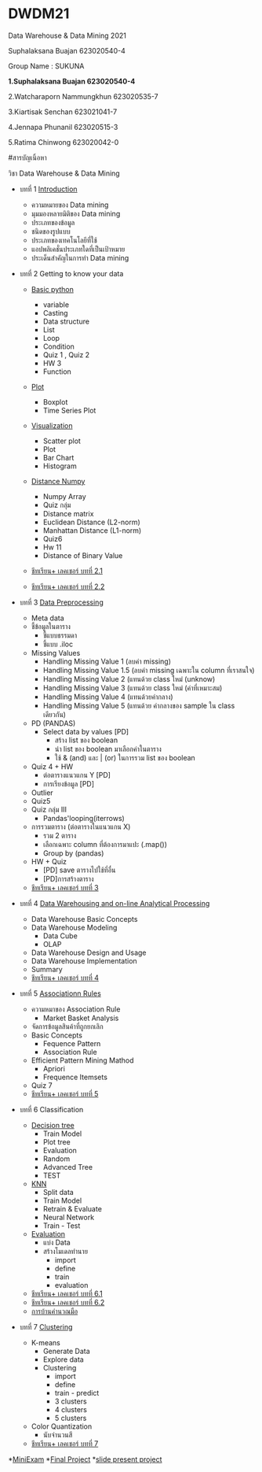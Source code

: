 # DWDM21
Data Warehouse &amp; Data Mining 2021

Suphalaksana Buajan  623020540-4

Group Name : SUKUNA 

**1.Suphalaksana Buajan  623020540-4**

2.Watcharaporn Nammungkhun 623020535-7

3.Kiartisak Senchan    623021041-7

4.Jennapa Phunanil  623020515-3

5.Ratima Chinwong 623020042-0

#สารบัญเนิ้อหา

วิชา Data Warehouse & Data Mining 

* บทที่ 1 [Introduction](https://github.com/suphalaksana/DWDM21/blob/main/Chapter-1.pdf)
 
     * ความหมายของ Data mining
     * มุมมองหลายมิติของ Data mining
     * ประเภทของข้อมูล
     * ชนิดของรูปแบบ
     * ประเภทของเทคโนโลยีที่ใช้
     * แอปพลิเคชั่นประเภทใดที่เป็นเป้าหมาย
     * ประเด็นสำคัญในการทำ Data mining
   
* บทที่ 2 Getting to know your data
   * [Basic python](https://github.com/suphalaksana/DWDM21/blob/main/Data101_(Chapter2).ipynb)
     * variable 
     * Casting
     * Data structure
     * List
     * Loop
     * Condition
     * Quiz 1 , Quiz 2
     * HW 3
     * Function
    
   * [Plot](https://github.com/suphalaksana/DWDM21/blob/main/Data102_(Chapter2).ipynb)
     * Boxplot
     * Time Series Plot
   * [Visualization](https://github.com/suphalaksana/DWDM21/blob/main/Data_Visualization.ipynb)
     * Scatter plot
     * Plot
     * Bar Chart 
     * Histogram
   * [Distance Numpy](https://github.com/suphalaksana/DWDM21/blob/main/Distance_Numpy.ipynb)
     * Numpy Array
     * Quiz กลุ่ม
     * Distance matrix
     * Euclidean Distance (L2-norm)
     * Manhattan Distance (L1-norm)
     * Quiz6
     * Hw 11
     * Distance of Binary Value
   * [ชีทเรียน+ เลคเชอร์ บทที่ 2.1](https://github.com/suphalaksana/DWDM21/blob/main/Chapter%202%E0%B9%80%E0%B8%9E%E0%B8%B4%E0%B9%88%E0%B8%A1.pdf)
   * [ชีทเรียน+ เลคเชอร์ บทที่ 2.2](https://github.com/suphalaksana/DWDM21/blob/main/Chapter%202%E0%B9%80%E0%B8%9E%E0%B8%B4%E0%B9%88%E0%B8%A1.pdf)
 * บทที่ 3 [Data Preprocessing](https://github.com/suphalaksana/DWDM21/blob/main/Data_Preprocessing_(Chapter_3).ipynb)
   * Meta data
   * ชี้ข้อมูลในตาราง
     * ชี้แบบธรรมดา
     * ชี้แบบ .iloc
   * Missing Values
     * Handling Missing Value 1 (ลบค่า missing)
     * Handling Missing Value 1.5 (ลบค่า missing เฉพาะใน column ที่เราสนใจ)
     * Handling Missing Value 2 (แทนด้วย class ใหม่ (unknow)
     * Handling Missing Value 3 (แทนด้วย class ใหม่ (ค่าที่เหมาะสม)
     * Handling Missing Value 4 (แทนด้วยค่ากลาง)
     * Handling Missing Value 5 (แทนด้วย ค่ากลางของ sample ใน class เดียวกัน)
   * PD (PANDAS)  
     * Select data by values [PD]
       * สร้าง list ของ boolean
       * นำ list ของ boolean มาเลือกค่าในตาราง
       * ใช้ & (and) และ | (or) ในการรวม list ของ boolean
   * Quiz 4 + HW
     * ต่อตารางแนวแกน Y [PD]
     * การเรียงข้อมูล [PD]
   * Outlier
   * Quiz5
   * Quiz กลุ่ม III
     * Pandas'looping(iterrows)
   * การรวมตาราง (ต่อตารางในแนวแกน X)
     * รวม 2 ตาราง
     * เลือกเฉพาะ column ที่ต้องการมาแปะ (.map())
     * Group by (pandas)
   * HW + Quiz
     * [PD] save ตารางไปใช้ที่อื่น
     * [PD]การสร้างตาราง
   * [ชีทเรียน+ เลคเชอร์ บทที่ 3](https://github.com/suphalaksana/DWDM21/blob/main/Chapter%203---.pdf) 
 * บทที่ 4 [Data Warehousing and on-line Analytical Processing](https://github.com/suphalaksana/DWDM21/blob/main/Chapter%204.pdf)
   * Data Warehouse Basic Concepts
   * Data Warehouse Modeling
     * Data Cube
     * OLAP
   * Data Warehouse Design and Usage
   * Data Warehouse Implementation
   * Summary
   * [ชีทเรียน+ เลคเชอร์ บทที่ 4](https://github.com/suphalaksana/DWDM21/blob/main/Chapter%204.pdf)
 * บทที่ 5 [Associationn Rules](https://github.com/suphalaksana/DWDM21/blob/main/Chapter6_Associationn_Rules_.ipynb)
   * ความหมาของ Association Rule
     * Market Basket Analysis
   * จัดการข้อมูลสินค้าที่ถูกยกเลิก
   * Basic Concepts
     * Fequence Pattern
     * Association Rule
   * Efficient Pattern Mining Mathod
     * Apriori
     * Frequence Itemsets
   * Quiz 7
   * [ชีทเรียน+ เลคเชอร์ บทที่ 5](https://github.com/suphalaksana/DWDM21/blob/main/Chapter%206.pdf)
 * บทที่ 6 Classification
   * [Decision tree](https://github.com/suphalaksana/DWDM21/blob/main/Chapter7_Classification_(Decision_Tree).ipynb)
     * Train Model
     * Plot tree
     * Evaluation
     * Random
     * Advanced Tree
     * TEST
   * [KNN](https://github.com/suphalaksana/DWDM21/blob/main/Chapter7_Classification_(KNN_NN).ipynb)
     * Split data
     * Train Model
     * Retrain & Evaluate
     * Neural Network
     * Train - Test  
   * [Evaluation](https://github.com/suphalaksana/DWDM21/blob/main/Chapter7classification_(Evaluation).ipynb)
     * แบ่ง Data
     * สร้างโมเดลทำนาย
       * import
       * define
       * train
       * evaluation
   * [ชีทเรียน+ เลคเชอร์ บทที่ 6.1](https://github.com/suphalaksana/DWDM21/blob/main/Chapter%208..pdf)
   * [ชีทเรียน+ เลคเชอร์ บทที่ 6.2](https://github.com/suphalaksana/DWDM21/blob/main/Chapter%209.pdf)
   * [การบ้านคำนวณมือ](https://github.com/suphalaksana/DWDM21/blob/main/%E0%B8%81%E0%B8%B2%E0%B8%A3%E0%B8%9A%E0%B9%89%E0%B8%B2%E0%B8%99%20(%E0%B8%84%E0%B8%B3%E0%B8%99%E0%B8%A7%E0%B8%93%E0%B8%A1%E0%B8%B7%E0%B8%AD).pdf)
 * บทที่ 7 [Clustering](https://github.com/suphalaksana/DWDM21/blob/main/Chap8_Clustering.ipynb)
   * K-means
     * Generate Data
     * Explore data
     * Clustering
       * import
       * define
       * train - predict
       * 3 clusters
       * 4 clusters
       * 5 clusters
   * Color Quantization
     * นับจำนวนสี   
   * [ชีทเรียน+ เลคเชอร์ บทที่ 7](https://github.com/suphalaksana/DWDM21/blob/main/10ClusBasic.pdf)
  
 *[MiniExam](https://github.com/suphalaksana/DWDM21/blob/main/MiniExam.ipynb)
 *[Final Project](https://github.com/suphalaksana/DWDM21/blob/main/Project_SUKUNA.ipynb)
   *[slide present project](https://github.com/suphalaksana/DWDM21/blob/main/Project%20Final.pdf)
 
